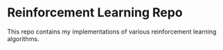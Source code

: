 # Reinforcement Learning Repo
This repo contains my implementations of various reinforcement learning algorithms.

